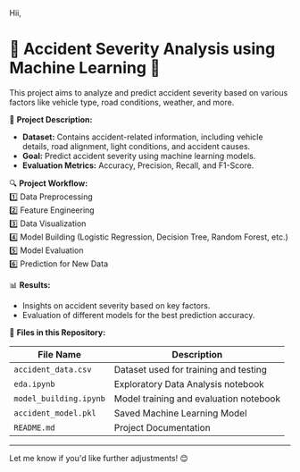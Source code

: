 Hii,

# 🚗 Accident Severity Analysis using Machine Learning 🚗  

This project aims to analyze and predict accident severity based on various factors like vehicle type, road conditions, weather, and more.  

📌 **Project Description:**  
- **Dataset:** Contains accident-related information, including vehicle details, road alignment, light conditions, and accident causes.  
- **Goal:** Predict accident severity using machine learning models.  
- **Evaluation Metrics:** Accuracy, Precision, Recall, and F1-Score.  

🔍 **Project Workflow:**  
1️⃣ Data Preprocessing  
2️⃣ Feature Engineering  
3️⃣ Data Visualization  
4️⃣ Model Building (Logistic Regression, Decision Tree, Random Forest, etc.)  
5️⃣ Model Evaluation  
6️⃣ Prediction for New Data  

📊 **Results:**  
- Insights on accident severity based on key factors.  
- Evaluation of different models for the best prediction accuracy.  

📂 **Files in this Repository:**  

| File Name                  | Description                                 |
|-----------------------------|-------------------------------------------|
| `accident_data.csv`         | Dataset used for training and testing    |
| `eda.ipynb`                 | Exploratory Data Analysis notebook       |
| `model_building.ipynb`      | Model training and evaluation notebook   |
| `accident_model.pkl`        | Saved Machine Learning Model             |
| `README.md`                 | Project Documentation                    |

---

Let me know if you'd like further adjustments! 😊
